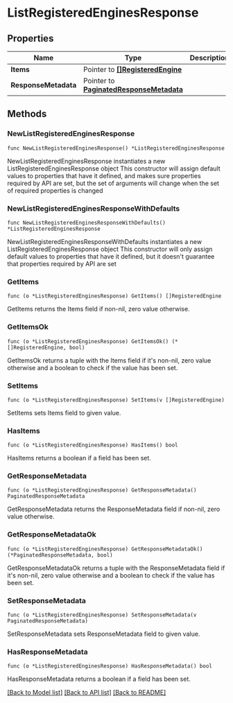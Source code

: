 # ListRegisteredEnginesResponse

## Properties

Name | Type | Description | Notes
------------ | ------------- | ------------- | -------------
**Items** | Pointer to [**[]RegisteredEngine**](RegisteredEngine.md) |  | [optional] 
**ResponseMetadata** | Pointer to [**PaginatedResponseMetadata**](PaginatedResponseMetadata.md) |  | [optional] 

## Methods

### NewListRegisteredEnginesResponse

`func NewListRegisteredEnginesResponse() *ListRegisteredEnginesResponse`

NewListRegisteredEnginesResponse instantiates a new ListRegisteredEnginesResponse object
This constructor will assign default values to properties that have it defined,
and makes sure properties required by API are set, but the set of arguments
will change when the set of required properties is changed

### NewListRegisteredEnginesResponseWithDefaults

`func NewListRegisteredEnginesResponseWithDefaults() *ListRegisteredEnginesResponse`

NewListRegisteredEnginesResponseWithDefaults instantiates a new ListRegisteredEnginesResponse object
This constructor will only assign default values to properties that have it defined,
but it doesn't guarantee that properties required by API are set

### GetItems

`func (o *ListRegisteredEnginesResponse) GetItems() []RegisteredEngine`

GetItems returns the Items field if non-nil, zero value otherwise.

### GetItemsOk

`func (o *ListRegisteredEnginesResponse) GetItemsOk() (*[]RegisteredEngine, bool)`

GetItemsOk returns a tuple with the Items field if it's non-nil, zero value otherwise
and a boolean to check if the value has been set.

### SetItems

`func (o *ListRegisteredEnginesResponse) SetItems(v []RegisteredEngine)`

SetItems sets Items field to given value.

### HasItems

`func (o *ListRegisteredEnginesResponse) HasItems() bool`

HasItems returns a boolean if a field has been set.

### GetResponseMetadata

`func (o *ListRegisteredEnginesResponse) GetResponseMetadata() PaginatedResponseMetadata`

GetResponseMetadata returns the ResponseMetadata field if non-nil, zero value otherwise.

### GetResponseMetadataOk

`func (o *ListRegisteredEnginesResponse) GetResponseMetadataOk() (*PaginatedResponseMetadata, bool)`

GetResponseMetadataOk returns a tuple with the ResponseMetadata field if it's non-nil, zero value otherwise
and a boolean to check if the value has been set.

### SetResponseMetadata

`func (o *ListRegisteredEnginesResponse) SetResponseMetadata(v PaginatedResponseMetadata)`

SetResponseMetadata sets ResponseMetadata field to given value.

### HasResponseMetadata

`func (o *ListRegisteredEnginesResponse) HasResponseMetadata() bool`

HasResponseMetadata returns a boolean if a field has been set.


[[Back to Model list]](../README.md#documentation-for-models) [[Back to API list]](../README.md#documentation-for-api-endpoints) [[Back to README]](../README.md)


